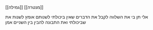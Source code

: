 [[גמילה]] [[מנטרה]]

אלי תן בי את השלווה לקבל את הדברים שאין ביכולתי לשנותם 
אומץ לשנות את שביכולתי
ואת התבונה להבין בין השניים
אמן